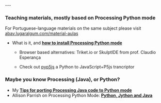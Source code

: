 <div></div>
---

### Teaching materials, mostly based on Processing Python mode

For Portuguese-language materials on the same subject please visit [abav.lugaralgum.com/material-aulas](https://abav.lugaralgum.com/material-aulas)

- What is it, and [**how to install Processing Python mode**](https://abav.lugaralgum.com/como-instalar-o-processing-modo-python/index-EN.html)

	- Browser based alternatives: Triket.io or SkulptIDE from prof. Claudio Esperança
    
	- Check out [pyp5js](github.com/berinhard/pyp5js) a Python to JavaScript+P5js trancriptor


### Maybe you know Processing (Java), or Python?

* My [**Tips for porting Processing Java code to Python mode**](https://abav.lugaralgum.com/py.processing-play/java_to_python.html)
* Allison Parrish on Processing Python Mode: [**Python, Jython and Java**](http://py.processing.org/tutorials/python-jython-java/)




